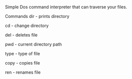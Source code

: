 Simple Dos command interpreter that can traverse your files.

Commands
dir - prints directory 

cd - change directory

del - deletes file

pwd - current directory path

type - type of file

copy - copies file

ren - renames file

